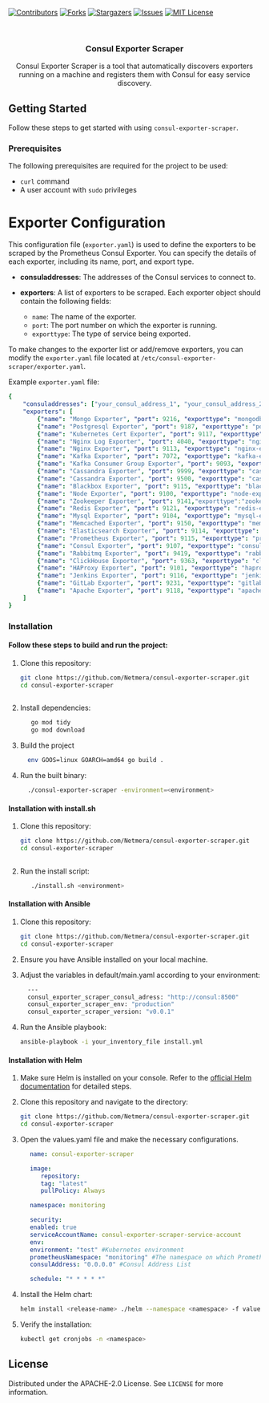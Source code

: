 <a name="readme-top"></a>

[![Contributors][contributors-shield]][contributors-url]
[![Forks][forks-shield]][forks-url]
[![Stargazers][stars-shield]][stars-url]
[![Issues][issues-shield]][issues-url]
[![MIT License][license-shield]][license-url]



<!-- PROJECT LOGO -->
<br />
<div align="center">

  <h3 align="center">Consul Exporter Scraper</h3>

  <p align="center">
    Consul Exporter Scraper is a tool that automatically discovers exporters running on a machine and registers them with Consul for easy service discovery.
  </p>
</div>

## Getting Started

Follow these steps to get started with using `consul-exporter-scraper`.

### Prerequisites

The following prerequisites are required for the project to be used:

- `curl` command
- A user account with `sudo` privileges

# Exporter Configuration

This configuration file (`exporter.yaml`) is used to define the exporters to be scraped by the Prometheus Consul Exporter. You can specify the details of each exporter, including its name, port, and export type.

- **consuladdresses**: The addresses of the Consul services to connect to.

- **exporters**: A list of exporters to be scraped. Each exporter object should contain the following fields:
  - `name`: The name of the exporter.
  - `port`: The port number on which the exporter is running.
  - `exporttype`: The type of service being exported.

To make changes to the exporter list or add/remove exporters, you can modify the `exporter.yaml` file located at `/etc/consul-exporter-scraper/exporter.yaml`.

Example `exporter.yaml` file:

```yaml
{
    "consuladdresses": ["your_consul_address_1", "your_consul_address_2"],
    "exporters": [
        {"name": "Mongo Exporter", "port": 9216, "exporttype": "mongodb-exporter"},
        {"name": "Postgresql Exporter", "port": 9187, "exporttype": "postgresql-exporter"},
        {"name": "Kubernetes Cert Exporter", "port": 9117, "exporttype": "kubernetes-cert-exporter"},
        {"name": "Nginx Log Exporter", "port": 4040, "exporttype": "nginx-log-exporter"},
        {"name": "Nginx Exporter", "port": 9113, "exporttype": "nginx-exporter"},
        {"name": "Kafka Exporter", "port": 7072, "exporttype": "kafka-exporter"},
        {"name": "Kafka Consumer Group Exporter", "port": 9093, "exporttype": "kafka-consumer-exporter"},
        {"name": "Cassandra Exporter", "port": 9999, "exporttype": "cassandra-exporter"},
        {"name": "Cassandra Exporter", "port": 9500, "exporttype": "cassandra-exporter"},
        {"name": "Blackbox Exporter", "port": 9115, "exporttype": "blackbox-exporter"},
        {"name": "Node Exporter", "port": 9100, "exporttype": "node-exporter"},
        {"name": "Zookeeper Exporter", "port": 9141,"exporttype":"zookeeper-exporter"},
        {"name": "Redis Exporter", "port": 9121, "exporttype": "redis-exporter"},
        {"name": "Mysql Exporter", "port": 9104, "exporttype": "mysql-exporter"},
        {"name": "Memcached Exporter", "port": 9150, "exporttype": "memcached-exporter"},
        {"name": "Elasticsearch Exporter", "port": 9114, "exporttype": "elasticsearch-exporter"},
        {"name": "Prometheus Exporter", "port": 9115, "exporttype": "prometheus-exporter"},
        {"name": "Consul Exporter", "port": 9107, "exporttype": "consul-exporter"},
        {"name": "Rabbitmq Exporter", "port": 9419, "exporttype": "rabbitmq-exporter"},
        {"name": "ClickHouse Exporter", "port": 9363, "exporttype": "clickhouse-exporter"},
        {"name": "HAProxy Exporter", "port": 9101, "exporttype": "haproxy-exporter"},
        {"name": "Jenkins Exporter", "port": 9116, "exporttype": "jenkins-exporter"},
        {"name": "GitLab Exporter", "port": 9231, "exporttype": "gitlab-exporter"},
        {"name": "Apache Exporter", "port": 9118, "exporttype": "apache-exporter"}
    ]
}

```
### Installation

#### Follow these steps to build and run the project:
 
1. Clone this repository:

   ```bash
   git clone https://github.com/Netmera/consul-exporter-scraper.git
   cd consul-exporter-scraper
  
2. Install dependencies:

   ```bash
      go mod tidy
      go mod download
    ```

3. Build the project
   ```bash
     env GOOS=linux GOARCH=amd64 go build .
    ```

4. Run the built binary:

   ```bash
     ./consul-exporter-scraper -environment=<environment>
    ```

#### Installation with install.sh

1. Clone this repository:

   ```bash
   git clone https://github.com/Netmera/consul-exporter-scraper.git
   cd consul-exporter-scraper
  
2. Run the install script:

   ```bash
      ./install.sh <environment>
    ```

#### Installation with Ansible

1. Clone this repository:

   ```bash
   git clone https://github.com/Netmera/consul-exporter-scraper.git
   cd consul-exporter-scraper
    ```

2. Ensure you have Ansible installed on your local machine.

3. Adjust the variables in default/main.yaml according to your environment:
    ```bash   
      ---
      consul_exporter_scraper_consul_adress: "http://consul:8500"
      consul_exporter_scraper_env: "production"
      consul_exporter_scraper_version: "v0.0.1"
   ```

4. Run the Ansible playbook:
    ```bash   
   ansible-playbook -i your_inventory_file install.yml
   ```

#### Installation with Helm 


1. Make sure Helm is installed on your console. Refer to the [official Helm documentation](https://helm.sh/docs/intro/install/) for detailed steps.

2. Clone this repository and navigate to the directory:

   ```bash
   git clone https://github.com/Netmera/consul-exporter-scraper.git
   cd consul-exporter-scraper
   ```

3. Open the values.yaml file and make the necessary configurations.


```yaml
      name: consul-exporter-scraper

      image:
         repository: 
         tag: "latest"
         pullPolicy: Always

      namespace: monitoring

      security:
      enabled: true
      serviceAccountName: consul-exporter-scraper-service-account
      env:
      environment: "test" #Kubernetes environment
      prometheusNamespace: "monitoring" #The namespace on which Prometheus runs
      consulAddress: "0.0.0.0" #Consul Address List

      schedule: "* * * * *" 
```

4. Install the Helm chart:

   ```bash
   helm install <release-name> ./helm --namespace <namespace> -f values.yaml
   ```

5. Verify the installation:

   ```bash
   kubectl get cronjobs -n <namespace>
   ```

<!-- LICENSE -->
## License

Distributed under the APACHE-2.0 License. See `LICENSE` for more information.


[contributors-shield]: https://img.shields.io/github/contributors/Netmera/consul-exporter-scraper?style=for-the-badge
[contributors-url]: https://github.com/Netmera/consul-exporter-scraper/graphs/contributors
[forks-shield]: https://img.shields.io/github/forks/Netmera/consul-exporter-scraper?style=for-the-badge
[forks-url]: https://github.com/Netmera/consul-exporter-scraper/network/members
[stars-shield]: https://img.shields.io/github/stars/Netmera/consul-exporter-scraper?style=for-the-badge
[stars-url]: https://github.com/Netmera/consul-exporter-scraper/stargazers
[issues-shield]: https://img.shields.io/github/issues/Netmera/consul-exporter-scraper?style=for-the-badge
[issues-url]: https://github.com/Netmera/consul-exporter-scraper/issues
[license-shield]: https://img.shields.io/github/license/Netmera/consul-exporter-scraper?style=for-the-badge
[license-url]: https://github.com/Netmera/consul-exporter-scraper/blob/main/LICENSE